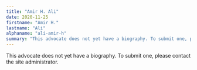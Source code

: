 ```yaml
---
title: "Amir H. Ali"
date: 2020-11-25
firstname: "Amir H."
lastname: "Ali"
alphaname: "ali-amir-h"
summary: "This advocate does not yet have a biography. To submit one, please contact the site administrator."
---
```

This advocate does not yet have a biography. To submit one, please contact the site administrator.

